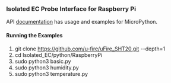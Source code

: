 ### Isolated EC Probe Interface for Raspberry Pi

API [documentation](https://ufire.co/docs/uFire_SHT20/) has usage and examples for MicroPython.

#### Running the Examples
1. git clone https://github.com/u-fire/uFire_SHT20.git --depth=1
2. cd Isolated_EC/python/RaspberryPi
3. sudo python3 basic.py
4. sudo python3 humidity.py
5. sudo python3 temperature.py
